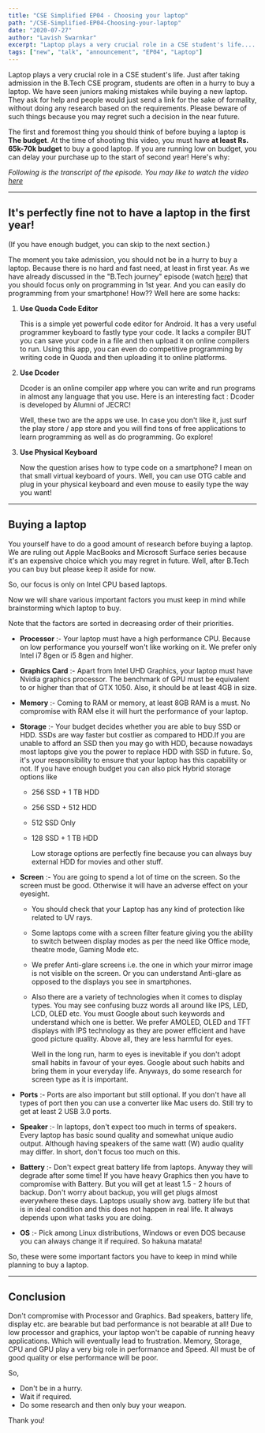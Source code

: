 ```yaml
---
title: "CSE Simplified EP04 - Choosing your laptop"
path: "/CSE-Simplified-EP04-Choosing-your-laptop"
date: "2020-07-27"
author: "Lavish Swarnkar"
excerpt: "Laptop plays a very crucial role in a CSE student's life....."
tags: ["new", "talk", "announcement", "EP04", "Laptop"]
---
```


Laptop plays a very crucial role in a CSE student's life. Just after taking admission in the B.Tech CSE program, students are often in a hurry to buy a laptop. We have seen juniors making mistakes while buying a new laptop. They ask for help and people would just send a link for the sake of formality, without doing any research based on the requirements. Please beware of such things because you may regret such a decision in the near future.

The first and foremost thing you should think of before buying a laptop is **The budget**. At the time of shooting this video, you must have **at least Rs. 65k-70k budget** to buy a good laptop. If you are running low on budget, you can delay your purchase up to the start of second year! Here's why:

_Following is the transcript of the episode. You may like to watch the video [here](https://youtu.be/fMteurw76Og)_

---

## It's perfectly fine not to have a laptop in the first year!

(If you have enough budget, you can skip to the next section.)

The moment you take admission, you should not be in a hurry to buy a laptop. Because there is no hard and fast need, at least in first year. As we have already discussed in the "B.Tech journey" episode (watch [here](https://youtu.be/kjRZ6dnclwA)) that you should focus only on programming in 1st year. And you can easily do programming from your smartphone! How?? Well here are some hacks:

1. **Use Quoda Code Editor**

   This is a simple yet powerful code editor for Android. It has a very useful programmer keyboard to fastly type your code. It lacks a compiler BUT you can save your code in a file and then upload it on online compilers to run. Using this app, you can even do competitive programming by writing code in Quoda and then uploading it to online platforms.

2. **Use Dcoder**

   Dcoder is an online compiler app where you can write and run programs in almost any language that you use. Here is an interesting fact : Dcoder is developed by Alumni of JECRC!

   Well, these two are the apps we use. In case you don't like it, just surf the play store / app store and you will find tons of free applications to learn programming as well as do programming. Go explore!

3. **Use Physical Keyboard**

   Now the question arises how to type code on a smartphone? I mean on that small virtual keyboard of yours. Well, you can use OTG cable and plug in your physical keyboard and even mouse to easily type the way you want!

---

## Buying a laptop

You yourself have to do a good amount of research before buying a laptop. We are ruling out Apple MacBooks and Microsoft Surface series because it's an expensive choice which you may regret in future. Well, after B.Tech you can buy but please keep it aside for now.

So, our focus is only on Intel CPU based laptops.

Now we will share various important factors you must keep in mind while brainstorming which laptop to buy.

Note that the factors are sorted in decreasing order of their priorities.

- **Processor** :- Your laptop must have a high performance CPU. Because on low performance you yourself won't like working on it. We prefer only Intel i7 8gen or i5 8gen and higher.

- **Graphics Card** :- Apart from Intel UHD Graphics, your laptop must have Nvidia graphics processor. The benchmark of GPU must be equivalent to or higher than that of GTX 1050. Also, it should be at least 4GB in size.

- **Memory** :- Coming to RAM or memory, at least 8GB RAM is a must. No compromise with RAM else it will hurt the performance of your laptop.

- **Storage** :- Your budget decides whether you are able to buy SSD or HDD. SSDs are way faster but costlier as compared to HDD.If you are unable to afford an SSD then you may go with HDD, because nowadays most laptops give you the power to replace HDD with SSD in future. So, it's your responsibility to ensure that your laptop has this capability or not. If you have enough budget you can also pick Hybrid storage options like

  - 256 SSD + 1 TB HDD

  - 256 SSD + 512 HDD

  - 512 SSD Only

  - 128 SSD + 1 TB HDD

    Low storage options are perfectly fine because you can always buy external HDD for movies and other stuff.

- **Screen** :- You are going to spend a lot of time on the screen. So the screen must be good. Otherwise it will have an adverse effect on your eyesight.

  - You should check that your Laptop has any kind of protection like related to UV rays.

  - Some laptops come with a screen filter feature giving you the ability to switch between display modes as per the need like Office mode, theatre mode, Gaming Mode etc.

  - We prefer Anti-glare screens i.e. the one in which your mirror image is not visible on the screen. Or you can understand Anti-glare as opposed to the displays you see in smartphones.

  - Also there are a variety of technologies when it comes to display types. You may see confusing buzz words all around like IPS, LED, LCD, OLED etc. You must Google about such keywords and understand which one is better. We prefer AMOLED, OLED and TFT displays with IPS technology as they are power efficient and have good picture quality. Above all, they are less harmful for eyes.

    Well in the long run, harm to eyes is inevitable if you don't adopt small habits in favour of your eyes. Google about such habits and bring them in your everyday life. Anyways, do some research for screen type as it is important.

- **Ports** :- Ports are also important but still optional. If you don't have all types of port then you can use a converter like Mac users do. Still try to get at least 2 USB 3.0 ports.

- **Speaker** :- In laptops, don't expect too much in terms of speakers. Every laptop has basic sound quality and somewhat unique audio output. Although having speakers of the same watt (W) audio quality may differ. In short, don't focus too much on this.

- **Battery** :- Don't expect great battery life from laptops. Anyway they will degrade after some time! If you have heavy Graphics then you have to compromise with Battery. But you will get at least 1.5 - 2 hours of backup. Don't worry about backup, you will get plugs almost everywhere these days. Laptops usually show avg. battery life but that is in ideal condition and this does not happen in real life. It always depends upon what tasks you are doing.

- **OS** :- Pick among Linux distributions, Windows or even DOS because you can always change it if required. So hakuna matata!

So, these were some important factors you have to keep in mind while planning to buy a laptop.

---

## Conclusion

Don't compromise with Processor and Graphics. Bad speakers, battery life, display etc. are bearable but bad performance is not bearable at all! Due to low processor and graphics, your laptop won't be capable of running heavy applications. Which will eventually lead to frustration. Memory, Storage, CPU and GPU play a very big role in performance and Speed. All must be of good quality or else performance will be poor.

So,

- Don't be in a hurry.
- Wait if required.
- Do some research and then only buy your weapon.

Thank you!

